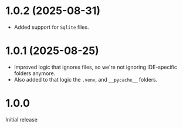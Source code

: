 # 1.0.2 (2025-08-31)
- Added support for `Sqlite` files.

# 1.0.1 (2025-08-25)
- Improved logic that ignores files, so we're not ignoring IDE-specific folders anymore.
- Also added to that logic the `.venv`, and `__pycache__` folders.

# 1.0.0
Initial release
